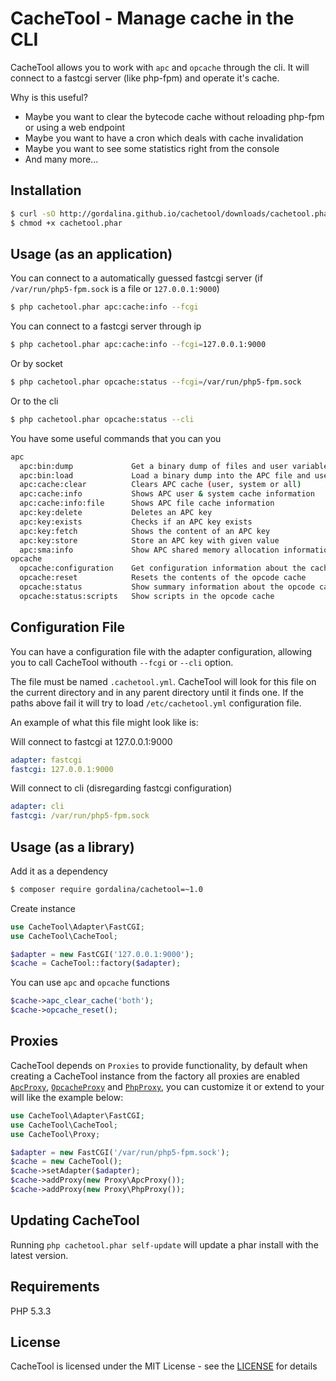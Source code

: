 CacheTool - Manage cache in the CLI
===================================

CacheTool allows you to work with `apc` and `opcache` through the cli.
It will connect to a fastcgi server (like php-fpm) and operate it's cache.

Why is this useful?
- Maybe you want to clear the bytecode cache without reloading php-fpm or using a web endpoint
- Maybe you want to have a cron which deals with cache invalidation
- Maybe you want to see some statistics right from the console
- And many more...

Installation
------------

```sh
$ curl -sO http://gordalina.github.io/cachetool/downloads/cachetool.phar
$ chmod +x cachetool.phar
```

Usage (as an application)
-------------------------

You can connect to a automatically guessed fastcgi server (if `/var/run/php5-fpm.sock` is a file or `127.0.0.1:9000`)

```sh
$ php cachetool.phar apc:cache:info --fcgi
```

You can connect to a fastcgi server through ip

```sh
$ php cachetool.phar apc:cache:info --fcgi=127.0.0.1:9000
```

Or by socket

```sh
$ php cachetool.phar opcache:status --fcgi=/var/run/php5-fpm.sock
```

Or to the cli

```sh
$ php cachetool.phar opcache:status --cli
```

You have some useful commands that you can you

```sh
apc
  apc:bin:dump             Get a binary dump of files and user variables
  apc:bin:load             Load a binary dump into the APC file and user variables
  apc:cache:clear          Clears APC cache (user, system or all)
  apc:cache:info           Shows APC user & system cache information
  apc:cache:info:file      Shows APC file cache information
  apc:key:delete           Deletes an APC key
  apc:key:exists           Checks if an APC key exists
  apc:key:fetch            Shows the content of an APC key
  apc:key:store            Store an APC key with given value
  apc:sma:info             Show APC shared memory allocation information
opcache
  opcache:configuration    Get configuration information about the cache
  opcache:reset            Resets the contents of the opcode cache
  opcache:status           Show summary information about the opcode cache
  opcache:status:scripts   Show scripts in the opcode cache
```

Configuration File
------------------

You can have a configuration file with the adapter configuration, allowing you to
call CacheTool withouth `--fcgi` or `--cli` option.

The file must be named `.cachetool.yml`. CacheTool will look for this file on the
current directory and in any parent directory until it finds one.
If the paths above fail it will try to load `/etc/cachetool.yml` configuration file.

An example of what this file might look like is:

Will connect to fastcgi at 127.0.0.1:9000

```yml
adapter: fastcgi
fastcgi: 127.0.0.1:9000
```

Will connect to cli (disregarding fastcgi configuration)

```yml
adapter: cli
fastcgi: /var/run/php5-fpm.sock
```

Usage (as a library)
--------------------

Add it as a dependency

```sh
$ composer require gordalina/cachetool=~1.0
```

Create instance

```php
use CacheTool\Adapter\FastCGI;
use CacheTool\CacheTool;

$adapter = new FastCGI('127.0.0.1:9000');
$cache = CacheTool::factory($adapter);
```

You can use `apc` and `opcache` functions

```php
$cache->apc_clear_cache('both');
$cache->opcache_reset();
```

Proxies
-------

CacheTool depends on `Proxies` to provide functionality, by default when creating a CacheTool instance from the factory
all proxies are enabled [`ApcProxy`](https://github.com/gordalina/cachetool/blob/master/src/CacheTool/Proxy/ApcProxy.php), [`OpcacheProxy`](https://github.com/gordalina/cachetool/blob/master/src/CacheTool/Proxy/OpcacheProxy.php) and [`PhpProxy`](https://github.com/gordalina/cachetool/blob/master/src/CacheTool/Proxy/PhpProxy.php), you can customize it or extend to your will like the example below:

```php
use CacheTool\Adapter\FastCGI;
use CacheTool\CacheTool;
use CacheTool\Proxy;

$adapter = new FastCGI('/var/run/php5-fpm.sock');
$cache = new CacheTool();
$cache->setAdapter($adapter);
$cache->addProxy(new Proxy\ApcProxy());
$cache->addProxy(new Proxy\PhpProxy());
```

Updating CacheTool
------------------

Running `php cachetool.phar self-update` will update a phar install with the latest version.

Requirements
------------

PHP 5.3.3

License
-------

CacheTool is licensed under the MIT License - see the [LICENSE]() for details
